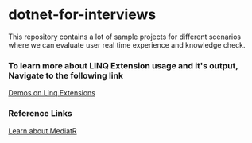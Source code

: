 # dotnet-for-interviews
This repository contains a lot of sample projects for different scenarios where we can evaluate user real time experience and knowledge check.

### To learn more about LINQ Extension usage and it's output, Navigate to the following link
[Demos on Linq Extensions](dotnet-for-interviews/demos-on-linq-extensions/Program.cs)

### Reference Links
[Learn about MediatR](https://www.youtube.com/watch?v=9hjTyURPv6I)
